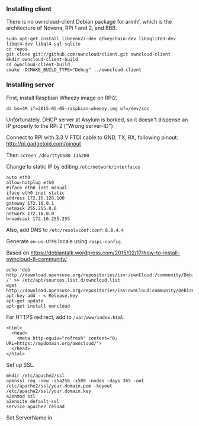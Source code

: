 ### Installing client ###

There is no owncloud-client Debian package for armhf, which is the architecture of Novena, RPi 1 and 2, and BBB.

    sudo apt-get install libneon27-dev qtkeychain-dev libsqlite3-dev libqt4-dev libqt4-sql-sqlite
    cd repos
    git clone git://github.com/owncloud/client.git owncloud-client
    mkdir owncloud-client-build
    cd owncloud-client-build
    cmake -DCMAKE_BUILD_TYPE="Debug" ../owncloud-client

### Installing server ###

First, install Raspbian Wheezy image on RPi2.

    dd bs=4M if=2015-05-05-raspbian-wheezy.img of=/dev/sdc

Unfortunately, DHCP server at Asylum is borked, so it doesn't dispense an IP properly to the RPi 2 ("Wrong server-ID")

Connect to RPi with 3.3 V FTDI cable to GND, TX, RX, following pinout: http://pi.gadgetoid.com/pinout

Then `screen /dev/ttyUSB0 115200`

Change to static IP by editing `/etc/network/interfaces`

    auto eth0
    allow-hotplug eth0
    #iface eth0 inet manual
    iface eth0 inet static
    address 172.16.128.100  
    gateway 172.16.0.1
    netmask 255.255.0.0
    network 172.16.0.0
    broadcast 172.16.255.255

Also, add DNS to `/etc/resolvconf.conf`: `8.8.4.4`

Generate `en-us-UTF8` locale using `raspi-config`.

Based on https://debiantalk.wordpress.com/2015/02/17/how-to-install-owncloud-8-community/

    echo 'deb http://download.opensuse.org/repositories/isv:/ownCloud:/community/Debian_7.0/ /' >> /etc/apt/sources.list.d/owncloud.list
    wget http://download.opensuse.org/repositories/isv:ownCloud:community/Debian_7.0/Release.key
    apt-key add - < Release.key
    apt-get update
    apt-get install owncloud

For HTTPS redirect, add to `/var/www/index.html`:

    <html>
      <head>
        <meta http-equiv="refresh" content="0; URL=https://mydomain.org/owncloud/">
      </head>
    </html>

Set up SSL.

    mkdir /etc/apache2/ssl
    openssl req -new -sha256 -x509 -nodes -days 365 -out /etc/apache2/ssl/your.domain.pem -keyout /etc/apache2/ssl/your.domain.key
    a2enmod ssl
    a2ensite default-ssl
    service apache2 reload

Set ServerName in 
